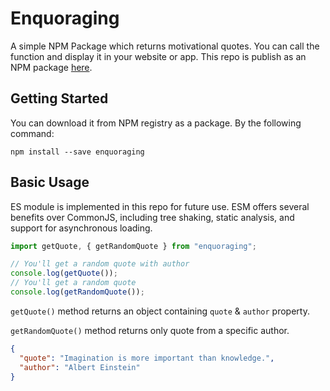 # Enquoraging

A simple NPM Package which returns motivational quotes. You can call the function and display it in your website or app. This repo is publish as an NPM package [here](<(https://www.npmjs.com/package/enquoraging)>).

## Getting Started

You can download it from NPM registry as a package. By the following command:

```
npm install --save enquoraging
```

## Basic Usage

ES module is implemented in this repo for future use. ESM offers several benefits over CommonJS, including tree shaking, static analysis, and support for asynchronous loading.

```js
import getQuote, { getRandomQuote } from "enquoraging";

// You'll get a random quote with author
console.log(getQuote());
// You'll get a random quote
console.log(getRandomQuote());
```

`getQuote()` method returns an object containing `quote` & `author` property.

`getRandomQuote()` method returns only quote from a specific author.

```json
{
  "quote": "Imagination is more important than knowledge.",
  "author": "Albert Einstein"
}
```

<!-- ## Contributing

Contributors are welcome.  -->
